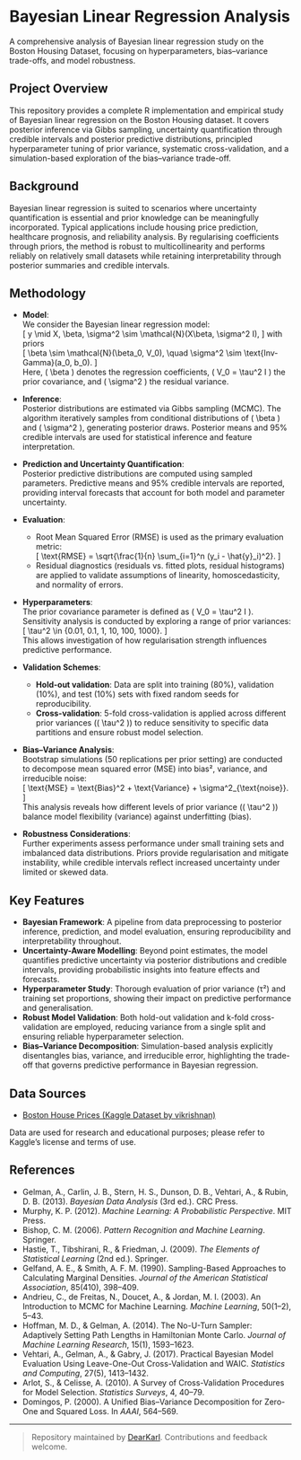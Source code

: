 # Bayesian Linear Regression Analysis

A comprehensive analysis of Bayesian linear regression study on the Boston Housing Dataset, focusing on hyperparameters, bias–variance trade-offs, and model robustness.

## Project Overview

This repository provides a complete R implementation and empirical study of Bayesian linear regression on the Boston Housing dataset. It covers posterior inference via Gibbs sampling, uncertainty quantification through credible intervals and posterior predictive distributions, principled hyperparameter tuning of prior variance, systematic cross-validation, and a simulation-based exploration of the bias–variance trade-off.

## Background

Bayesian linear regression is suited to scenarios where uncertainty quantification is essential and prior knowledge can be meaningfully incorporated. Typical applications include housing price prediction, healthcare prognosis, and reliability analysis. By regularising coefficients through priors, the method is robust to multicollinearity and performs reliably on relatively small datasets while retaining interpretability through posterior summaries and credible intervals.

## Methodology  

- **Model**:  
  We consider the Bayesian linear regression model:  
  \[
  y \mid X, \beta, \sigma^2 \sim \mathcal{N}(X\beta, \sigma^2 I),
  \]
  with priors  
  \[
  \beta \sim \mathcal{N}(\beta_0, V_0), \quad \sigma^2 \sim \text{Inv-Gamma}(a_0, b_0).
  \]  
  Here, \( \beta \) denotes the regression coefficients, \( V_0 = \tau^2 I \) the prior covariance, and \( \sigma^2 \) the residual variance.  

- **Inference**:  
  Posterior distributions are estimated via Gibbs sampling (MCMC). The algorithm iteratively samples from conditional distributions of \( \beta \) and \( \sigma^2 \), generating posterior draws. Posterior means and 95% credible intervals are used for statistical inference and feature interpretation.  

- **Prediction and Uncertainty Quantification**:  
  Posterior predictive distributions are computed using sampled parameters. Predictive means and 95% credible intervals are reported, providing interval forecasts that account for both model and parameter uncertainty.  

- **Evaluation**:  
  - Root Mean Squared Error (RMSE) is used as the primary evaluation metric:  
    \[
    \text{RMSE} = \sqrt{\frac{1}{n} \sum_{i=1}^n (y_i - \hat{y}_i)^2}.
    \]  
  - Residual diagnostics (residuals vs. fitted plots, residual histograms) are applied to validate assumptions of linearity, homoscedasticity, and normality of errors.  

- **Hyperparameters**:  
  The prior covariance parameter is defined as \( V_0 = \tau^2 I \).  
  Sensitivity analysis is conducted by exploring a range of prior variances:  
  \[
  \tau^2 \in \{0.01, 0.1, 1, 10, 100, 1000\}.
  \]  
  This allows investigation of how regularisation strength influences predictive performance.  

- **Validation Schemes**:  
  - **Hold-out validation**: Data are split into training (80%), validation (10%), and test (10%) sets with fixed random seeds for reproducibility.  
  - **Cross-validation**: 5-fold cross-validation is applied across different prior variances (\( \tau^2 \)) to reduce sensitivity to specific data partitions and ensure robust model selection.  

- **Bias–Variance Analysis**:  
  Bootstrap simulations (50 replications per prior setting) are conducted to decompose mean squared error (MSE) into bias², variance, and irreducible noise:  
  \[
  \text{MSE} = \text{Bias}^2 + \text{Variance} + \sigma^2_{\text{noise}}.
  \]  
  This analysis reveals how different levels of prior variance (\( \tau^2 \)) balance model flexibility (variance) against underfitting (bias).  

- **Robustness Considerations**:  
  Further experiments assess performance under small training sets and imbalanced data distributions. Priors provide regularisation and mitigate instability, while credible intervals reflect increased uncertainty under limited or skewed data.  

## Key Features  

- **Bayesian Framework**: A pipeline from data preprocessing to posterior inference, prediction, and model evaluation, ensuring reproducibility and interpretability throughout.  
- **Uncertainty-Aware Modelling**: Beyond point estimates, the model quantifies predictive uncertainty via posterior distributions and credible intervals, providing probabilistic insights into feature effects and forecasts.  
- **Hyperparameter Study**: Thorough evaluation of prior variance (τ²) and training set proportions, showing their impact on predictive performance and generalisation.  
- **Robust Model Validation**: Both hold-out validation and k-fold cross-validation are employed, reducing variance from a single split and ensuring reliable hyperparameter selection.  
- **Bias–Variance Decomposition**: Simulation-based analysis explicitly disentangles bias, variance, and irreducible error, highlighting the trade-off that governs predictive performance in Bayesian regression.  

## Data Sources

- [Boston House Prices (Kaggle Dataset by vikrishnan)](https://www.kaggle.com/datasets/vikrishnan/boston-house-prices)  

Data are used for research and educational purposes; please refer to Kaggle’s license and terms of use.

## References

- Gelman, A., Carlin, J. B., Stern, H. S., Dunson, D. B., Vehtari, A., & Rubin, D. B. (2013). *Bayesian Data Analysis* (3rd ed.). CRC Press.
- Murphy, K. P. (2012). *Machine Learning: A Probabilistic Perspective*. MIT Press.
- Bishop, C. M. (2006). *Pattern Recognition and Machine Learning*. Springer.
- Hastie, T., Tibshirani, R., & Friedman, J. (2009). *The Elements of Statistical Learning* (2nd ed.). Springer.
- Gelfand, A. E., & Smith, A. F. M. (1990). Sampling-Based Approaches to Calculating Marginal Densities. *Journal of the American Statistical Association*, 85(410), 398–409.
- Andrieu, C., de Freitas, N., Doucet, A., & Jordan, M. I. (2003). An Introduction to MCMC for Machine Learning. *Machine Learning*, 50(1–2), 5–43.
- Hoffman, M. D., & Gelman, A. (2014). The No-U-Turn Sampler: Adaptively Setting Path Lengths in Hamiltonian Monte Carlo. *Journal of Machine Learning Research*, 15(1), 1593–1623.
- Vehtari, A., Gelman, A., & Gabry, J. (2017). Practical Bayesian Model Evaluation Using Leave-One-Out Cross-Validation and WAIC. *Statistics and Computing*, 27(5), 1413–1432.
- Arlot, S., & Celisse, A. (2010). A Survey of Cross-Validation Procedures for Model Selection. *Statistics Surveys*, 4, 40–79.
- Domingos, P. (2000). A Unified Bias–Variance Decomposition for Zero-One and Squared Loss. In *AAAI*, 564–569.

---

> Repository maintained by [DearKarl](https://github.com/DearKarl). Contributions and feedback welcome. 
